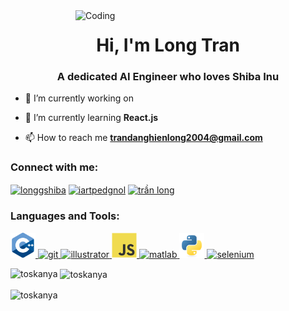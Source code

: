 <img src="https://wallpaperaccess.com/full/9336992.gif" align="right" alt="Coding" width="400">
<h1 align="center">Hi, I'm Long Tran</h1>
<h3 align="center">A dedicated AI Engineer who loves Shiba Inu</h3>

- 🔭 I’m currently working on 

- 🌱 I’m currently learning **React.js**

- 📫 How to reach me **trandanghienlong2004@gmail.com**

<h3 align="left">Connect with me:</h3>
<p align="left">
<a href="https://fb.com/longgshiba" target="blank"><img align="center" src="https://raw.githubusercontent.com/rahuldkjain/github-profile-readme-generator/master/src/images/icons/Social/facebook.svg" alt="longgshiba" height="30" width="40" /></a>
<a href="https://instagram.com/iartpedgnol" target="blank"><img align="center" src="https://raw.githubusercontent.com/rahuldkjain/github-profile-readme-generator/master/src/images/icons/Social/instagram.svg" alt="iartpedgnol" height="30" width="40" /></a>
<a href="https://www.leetcode.com/trần long" target="blank"><img align="center" src="https://raw.githubusercontent.com/rahuldkjain/github-profile-readme-generator/master/src/images/icons/Social/leet-code.svg" alt="trần long" height="30" width="40" /></a>
</p>

<h3 align="left">Languages and Tools:</h3>
<p align="left"> <a href="https://www.w3schools.com/cpp/" target="_blank" rel="noreferrer"> <img src="https://raw.githubusercontent.com/devicons/devicon/master/icons/cplusplus/cplusplus-original.svg" alt="cplusplus" width="40" height="40"/> </a> <a href="https://git-scm.com/" target="_blank" rel="noreferrer"> <img src="https://www.vectorlogo.zone/logos/git-scm/git-scm-icon.svg" alt="git" width="40" height="40"/> </a> <a href="https://www.adobe.com/in/products/illustrator.html" target="_blank" rel="noreferrer"> <img src="https://www.vectorlogo.zone/logos/adobe_illustrator/adobe_illustrator-icon.svg" alt="illustrator" width="40" height="40"/> </a> <a href="https://developer.mozilla.org/en-US/docs/Web/JavaScript" target="_blank" rel="noreferrer"> <img src="https://raw.githubusercontent.com/devicons/devicon/master/icons/javascript/javascript-original.svg" alt="javascript" width="40" height="40"/> </a> <a href="https://www.mathworks.com/" target="_blank" rel="noreferrer"> <img src="https://upload.wikimedia.org/wikipedia/commons/2/21/Matlab_Logo.png" alt="matlab" width="40" height="40"/> </a> <a href="https://www.python.org" target="_blank" rel="noreferrer"> <img src="https://raw.githubusercontent.com/devicons/devicon/master/icons/python/python-original.svg" alt="python" width="40" height="40"/> </a> <a href="https://www.selenium.dev" target="_blank" rel="noreferrer"> <img src="https://raw.githubusercontent.com/detain/svg-logos/780f25886640cef088af994181646db2f6b1a3f8/svg/selenium-logo.svg" alt="selenium" width="40" height="40"/> </a> </p>

<p><img align="left" src="https://github-readme-stats.vercel.app/api/top-langs?username=toskanya&show_icons=true&locale=en&layout=compact" alt="toskanya" /></p>

<p>&nbsp;<img align="center" src="https://github-readme-stats.vercel.app/api?username=toskanya&show_icons=true&locale=en" alt="toskanya" /></p>

<p><img align="center" src="https://github-readme-streak-stats.herokuapp.com/?user=toskanya&" alt="toskanya" /></p>
